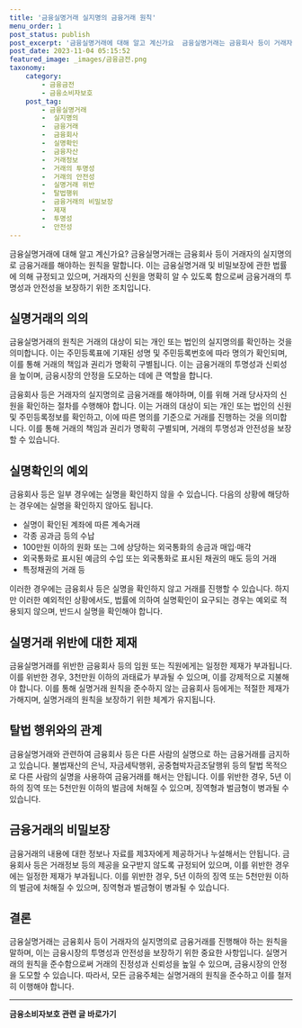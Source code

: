 ```yaml
---
title: '금융실명거래 실지명의 금융거래 원칙'
menu_order: 1
post_status: publish
post_excerpt: '금융실명거래에 대해 알고 계신가요  금융실명거래는 금융회사 등이 거래자의 실지명의로 금융거래를 해야하는 원칙을 말합니다. 이는 금융실명거래 및 비밀보장에 관한 법률에 의해 규정되고 있으며, 거래자의 신원을 명확히 알 수 있도록 함으로써 금융거래의 투명성과 안전성을 보장하기 위한 조치입니다.'
post_date: 2023-11-04 05:15:52
featured_image: _images/금융금전.png
taxonomy:
    category:
        - 금융금전
        - 금융소비자보호
    post_tag:
        - 금융실명거래
        -  실지명의
        -  금융거래
        -  금융회사
        -  실명확인
        -  금융자산
        -  거래정보
        -  거래의 투명성
        -  거래의 안전성
        -  실명거래 위반
        -  탈법행위
        -  금융거래의 비밀보장
        -  제재
        -  투명성
        -  안전성
---
```



금융실명거래에 대해 알고 계신가요? 금융실명거래는 금융회사 등이 거래자의 실지명의로 금융거래를 해야하는 원칙을 말합니다. 이는 금융실명거래 및 비밀보장에 관한 법률에 의해 규정되고 있으며, 거래자의 신원을 명확히 알 수 있도록 함으로써 금융거래의 투명성과 안전성을 보장하기 위한 조치입니다.

## 실명거래의 의의

금융실명거래의 원칙은 거래의 대상이 되는 개인 또는 법인의 실지명의를 확인하는 것을 의미합니다. 이는 주민등록표에 기재된 성명 및 주민등록번호에 따라 명의가 확인되며, 이를 통해 거래의 책임과 권리가 명확히 구별됩니다. 이는 금융거래의 투명성과 신뢰성을 높이며, 금융시장의 안정을 도모하는 데에 큰 역할을 합니다.

금융회사 등은 거래자의 실지명의로 금융거래를 해야하며, 이를 위해 거래 당사자의 신원을 확인하는 절차를 수행해야 합니다. 이는 거래의 대상이 되는 개인 또는 법인의 신원 및 주민등록정보를 확인하고, 이에 따른 명의를 기준으로 거래를 진행하는 것을 의미합니다. 이를 통해 거래의 책임과 권리가 명확히 구별되며, 거래의 투명성과 안전성을 보장할 수 있습니다.

## 실명확인의 예외

금융회사 등은 일부 경우에는 실명을 확인하지 않을 수 있습니다. 다음의 상황에 해당하는 경우에는 실명을 확인하지 않아도 됩니다.

- 실명이 확인된 계좌에 따른 계속거래
- 각종 공과금 등의 수납
- 100만원 이하의 원화 또는 그에 상당하는 외국통화의 송금과 매입·매각
- 외국통화로 표시된 예금의 수입 또는 외국통화로 표시된 채권의 매도 등의 거래
- 특정채권의 거래 등

이러한 경우에는 금융회사 등은 실명을 확인하지 않고 거래를 진행할 수 있습니다. 하지만 이러한 예외적인 상황에서도, 법률에 의하여 실명확인이 요구되는 경우는 예외로 적용되지 않으며, 반드시 실명을 확인해야 합니다.

## 실명거래 위반에 대한 제재

금융실명거래를 위반한 금융회사 등의 임원 또는 직원에게는 일정한 제재가 부과됩니다. 이를 위반한 경우, 3천만원 이하의 과태료가 부과될 수 있으며, 이를 강제적으로 지불해야 합니다. 이를 통해 실명거래 원칙을 준수하지 않는 금융회사 등에게는 적절한 제재가 가해지며, 실명거래의 원칙을 보장하기 위한 체계가 유지됩니다.

## 탈법 행위와의 관계

금융실명거래와 관련하여 금융회사 등은 다른 사람의 실명으로 하는 금융거래를 금지하고 있습니다. 불법재산의 은닉, 자금세탁행위, 공중협박자금조달행위 등의 탈법 목적으로 다른 사람의 실명을 사용하여 금융거래를 해서는 안됩니다. 이를 위반한 경우, 5년 이하의 징역 또는 5천만원 이하의 벌금에 처해질 수 있으며, 징역형과 벌금형이 병과될 수 있습니다.

## 금융거래의 비밀보장

금융거래의 내용에 대한 정보나 자료를 제3자에게 제공하거나 누설해서는 안됩니다. 금융회사 등은 거래정보 등의 제공을 요구받지 않도록 규정되어 있으며, 이를 위반한 경우에는 일정한 제재가 부과됩니다. 이를 위반한 경우, 5년 이하의 징역 또는 5천만원 이하의 벌금에 처해질 수 있으며, 징역형과 벌금형이 병과될 수 있습니다.

## 결론

금융실명거래는 금융회사 등이 거래자의 실지명의로 금융거래를 진행해야 하는 원칙을 말하며, 이는 금융시장의 투명성과 안전성을 보장하기 위한 중요한 사항입니다. 실명거래의 원칙을 준수함으로써 거래의 진정성과 신뢰성을 높일 수 있으며, 금융시장의 안정을 도모할 수 있습니다. 따라서, 모든 금융주체는 실명거래의 원칙을 준수하고 이를 철저히 이행해야 합니다.
<!-- wp:separator -->
<hr class="wp-block-separator has-alpha-channel-opacity"/>
<!-- /wp:separator -->

<!-- wp:group {"backgroundColor":"base","layout":{"type":"constrained"}} -->
<div class="wp-block-group has-base-background-color has-background"><!-- wp:paragraph {"align":"center","fontSize":"medium"} -->
<p class="has-text-align-center has-large-font-size"><strong>금융소비자보호 관련 글 바로가기</strong></p>
<!-- /wp:paragraph -->


<!-- wp:latest-posts {"categories":[{"id":12706,"count":19,"description":"","link":"https://uknowlaw.com/category/%ea%b8%88%ec%9c%b5%ec%86%8c%eb%b9%84%ec%9e%90%eb%b3%b4%ed%98%b8/","name":"금융소비자보호","slug":"금융소비자보호","taxonomy":"category","parent":0,"meta":[],"_links":{"self":[{"href":"https://uknowlaw.com/wp-json/wp/v2/categories/12706"}],"collection":[{"href":"https://uknowlaw.com/wp-json/wp/v2/categories"}],"about":[{"href":"https://uknowlaw.com/wp-json/wp/v2/taxonomies/category"}],"wp:post_type":[{"href":"https://uknowlaw.com/wp-json/wp/v2/posts?categories=12706"}],"curies":[{"name":"wp","href":"https://api.w.org/{rel}","templated":true}]}}],"postsToShow":100,"excerptLength":28,"postLayout":"grid","columns":2,"featuredImageAlign":"left","featuredImageSizeSlug":"large","fontSize":18px} /--></div>
<!-- /wp:group -->